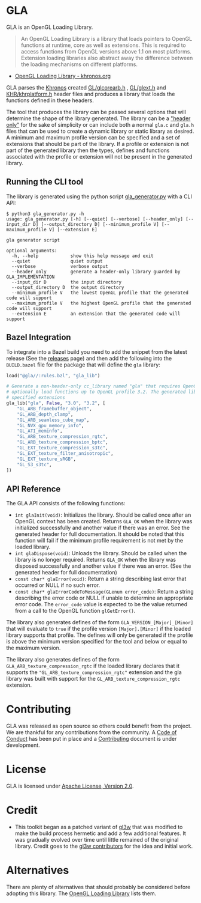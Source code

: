 # GLA

GLA is an OpenGL Loading Library.

> An OpenGL Loading Library is a library that loads pointers to OpenGL functions at runtime, core as well as extensions.
> This is required to access functions from OpenGL versions above 1.1 on most platforms. Extension loading libraries
> also abstract away the difference between the loading mechanisms on different platforms.

- [OpenGL Loading Library - khronos.org](https://www.khronos.org/opengl/wiki/OpenGL_Loading_Library)

GLA parses the [Khronos](https://www.khronos.org) created [GL/glcorearb.h](include/GL/glcorearb.h)
, [GL/glext.h](include/GL/glext.h) and [KHR/khrplatform.h](include/KHR/khrplatform.h) header files and produces a
library that loads the functions defined in these headers.

The tool that produces the library can be passed several options that will determine the shape of the library generated.
The library can be a ["header only"](https://en.wikipedia.org/wiki/Header-only) for the sake of simplicity or can
include both a normal `gla.c` and `gla.h` files that can be used to create a dynamic library or static library as
desired. A minimum and maximum profile version can be specified and a set of extensions that should be part of the
library. If a profile or extension is not part of the generated library then the types, defines and functions associated
with the profile or extension will not be present in the generated library.

## Running the CLI tool

The library is generated using the python script [gla_generator.py](gla_generator.py) with a CLI API:

```
$ python3 gla_generator.py -h
usage: gla_generator.py [-h] [--quiet] [--verbose] [--header_only] [--input_dir D] [--output_directory D] [--minimum_profile V] [--maximum_profile V] [--extension E]

gla generator script

optional arguments:
  -h, --help            show this help message and exit
  --quiet               quiet output
  --verbose             verbose output
  --header_only         generate a header-only library guarded by GLA_IMPLEMENTATION
  --input_dir D         the input directory
  --output_directory D  the output directory
  --minimum_profile V   the lowest OpenGL profile that the generated code will support
  --maximum_profile V   the highest OpenGL profile that the generated code will support
  --extension E         an extension that the generated code will support
```

## Bazel Integration

To integrate into a Bazel build you need to add the snippet from the latest release (See the [releases](https://github.com/realityforge/gla/releases) page) and then add the following into the `BUILD.bazel` file for the package that will define the `gla` library:

```python
load("@gla//:rules.bzl", "gla_lib")

# Generate a non-header-only cc_library named "gla" that requires OpenGL profile 3.0 but will
# optionally load functions up to OpenGL profile 3.2. The generated library also supports the
# specified extensions
gla_lib("gla", False, "3.0", "3.2", [
    "GL_ARB_framebuffer_object",
    "GL_ARB_depth_clamp",
    "GL_ARB_seamless_cube_map",
    "GL_NVX_gpu_memory_info",
    "GL_ATI_meminfo",
    "GL_ARB_texture_compression_rgtc",
    "GL_ARB_texture_compression_bptc",
    "GL_EXT_texture_compression_s3tc",
    "GL_EXT_texture_filter_anisotropic",
    "GL_EXT_texture_sRGB",
    "GL_S3_s3tc",
])
```

## API Reference

The GLA API consists of the following functions:

* `int glaInit(void)`:  Initializes the library. Should be called once after an OpenGL context has
  been created. Returns `GLA_OK` when the library was initialized successfully and another value if there was an error.
  See the generated header for full documentation. It should be noted that this function will fail if the minimum
  profile requirement is not met by the loaded library.
* `int glaDispose(void)`:  Unloads the library. Should be called when the library is no longer required.
  Returns `GLA_OK` when the library was disposed successfully and another value if there was an error. (See the
  generated header for full documentation)
* `const char* glaError(void)`:  Return a string describing last error that occurred or NULL if no such error.
* `const char* glaErrorCodeToMessage(GLenum error_code)`:  Return a string describing the error code or NULL if unable
  to determine an appropriate error code. The `error_code` value is expected to be the value returned from a call to the
  OpenGL function `glGetError()`.

The library also generates defines of the form `GLA_VERSION_[Major]_[Minor]` that will evaluate to `true` if the profile
version `[Major].[Minor]` if the loaded library supports that profile. The defines will only be generated if the profile
is above the minimum version specified for the tool and below or equal to the maximum version.

The library also generates defines of the form `GLA_ARB_texture_compression_rgtc` if the loaded library declares that it
supports the `"GL_ARB_texture_compression_rgtc"` extension and the gla library was built with support for
the `GL_ARB_texture_compression_rgtc` extension.

# Contributing

GLA was released as open source so others could benefit from the project. We are thankful for any
contributions from the community. A [Code of Conduct](CODE_OF_CONDUCT.md) has been put in place and
a [Contributing](CONTRIBUTING.md) document is under development.

# License

GLA is licensed under [Apache License, Version 2.0](LICENSE).

# Credit

* This toolkit began as a patched variant of [gl3w](https://github.com/skaslev/gl3w) that was modified to make the build
  process hermetic and add a few additional features. It was gradually evolved over time until little remained of the
  original library. Credit goes to the [gl3w contributors](https://github.com/skaslev/gl3w#credits) for the idea and
  initial work.

# Alternatives

There are plenty of alternatives that should probably be considered before adopting this library.
The [OpenGL Loading Library](https://www.khronos.org/opengl/wiki/OpenGL_Loading_Library) lists them.
